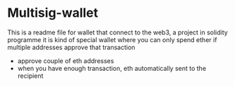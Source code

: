 # Multisig-wallet
This is a readme file for wallet that connect to the web3, a project in solidity programme
it is kind of special wallet where you can only spend ether if multiple addresses approve that transaction

* approve couple of eth addresses
* when you have enough transaction, eth automatically sent to the recipient
